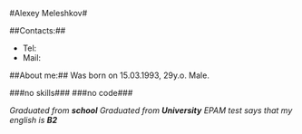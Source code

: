 #Alexey Meleshkov#

##Contacts:##
* Tel:
* Mail: 

##About me:##
Was born on 15.03.1993, 29y.o. Male. 

###no skills###
###no code###

*Graduated from **school***
*Graduated from **University***
*EPAM test says that my english is **B2***

